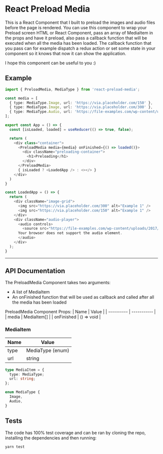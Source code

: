 # React Preload Media
This is a React Component that I built to preload the images and audio files before the page is rendered. You can use this component to wrap your Preload screen HTML or React Component, pass an array of MediaItem in the props and have it preload, also pass a callback function that will be executed when all the media has been loaded. 
The callback function that you pass can for example dispatch a redux action or set some state in your component so it knows that now it can show the application.

I hope this component can be useful to you :) 

## Example
```ts
import { PreloadMedia, MediaType } from 'react-preload-media';

const media = [
  { type: MediaType.Image, url: 'https://via.placeholder.com/150' },
  { type: MediaType.Image, url: 'https://via.placeholder.com/300' },
  { type: MediaType.Audio, url: 'https://file-examples.com/wp-content/uploads/2017/11/file_example_MP3_700KB.mp3' },
];

export const App = () => {
  const [isLoaded, loaded] = useReducer(() => true, false);

  return (
    <div class="container">
      <PreloadMedia media={media} onFinished={() => loaded()}>
        <div className="preloading-container">
          <h1>Preloading</h1>      
        </div>
      </PreloadMedia>
      { isLoaded ? <LoadedApp /> : <></> }
    </div>
  )
}

const LoadedApp = () => {
  return (
    <div className="image-grid">
      <img src="https://via.placeholder.com/300" alt="Example 1" />
      <img src="https://via.placeholder.com/150" alt="Example 1" />
    </div>
    <div className="audio-player">
      <audio controls>
        <source src="https://file-examples.com/wp-content/uploads/2017/11/file_example_MP3_700KB.mp3" type="audio/mpeg">
      Your browser does not support the audio element.
      </audio>
    </div>
  );
}
```
---
## API Documentation
The PreloadMedia Component takes two arguments:
- A list of MediaItem
- An onFinished function that will be used as callback and called after all the media has been loaded

PreloadMedia Component Props:
| Name       | Value       | 
| ---------- | ----------- |
| media      | MediaItem[] | 
| onFinished | () => void  |

### MediaItem 
| Name | Value            | 
| ---- | ---------------- |
| type | MediaType (enum) | 
| url  | string           |

```ts
type MediaItem = {
  type: MediaType;
  url: string;
};

enum MediaType {
  Image,
  Audio,
}
```

## Tests

The code has 100% test coverage and can be ran by cloning the repo, installing the dependencies and then running:
```bash
yarn test
```